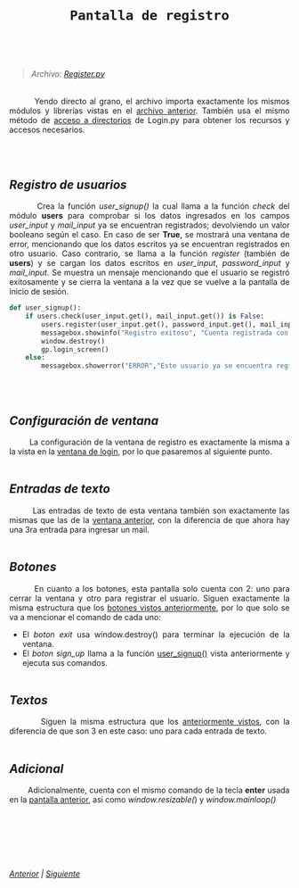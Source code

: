 <head>
    <style>
        body {
            text-align: justify;
        }
    </style>
</head>

<br></br>

<center>
    <h1>

    Pantalla de registro
</h1>
</center>

<br></br>

> ###### Archivo: [Register.py](/Register.py)

&nbsp;&nbsp;&nbsp;&nbsp;&nbsp;&nbsp;&nbsp;&nbsp;Yendo directo al grano, el archivo importa exactamente los mismos módulos y librerías vistas en el [archivo anterior](Login.md/#archivo-loginpy). También usa el mismo método de [acceso a directorios](Login.md/#acceso-a-directorios) de Login.py para obtener los recursos y accesos necesarios.

<br></br>

## _Registro de usuarios_

&nbsp;&nbsp;&nbsp;&nbsp;&nbsp;&nbsp;&nbsp;&nbsp;Crea la función _user_signup()_ la cual llama a la función _check_ del módulo **users** para comprobar si los datos ingresados en los campos _user_input_ y _mail_input_ ya se encuentran registrados; devolviendo un valor booleano según el caso. En caso de ser **True**, se mostrará una ventana de error, mencionando que los datos escritos ya se encuentran registrados en otro usuario. Caso contrario, se llama a la función _register_ (también de **users**) y se cargan los datos escritos en _user_input_, _password_input_ y _mail_input_. Se muestra un mensaje mencionando que el usuario se registró exitosamente y se cierra la ventana a la vez que se vuelve a la pantalla de inicio de sesión.
```python
def user_signup():
    if users.check(user_input.get(), mail_input.get()) is False:
        users.register(user_input.get(), password_input.get(), mail_input.get())
        messagebox.showinfo("Registro exitoso", "Cuenta registrada con exito.")
        window.destroy()
        gp.login_screen()
    else:
        messagebox.showerror("ERROR","Este usuario ya se encuentra registrado.")
```

<br></br>

## _Configuración de ventana_

&nbsp;&nbsp;&nbsp;&nbsp;&nbsp;&nbsp;&nbsp;&nbsp;La configuración de la ventana de registro es exactamente la misma a la vista en la [ventana de login](Login.md/#configuración-de-ventana), por lo que pasaremos al siguiente punto.
<br></br>

## _Entradas de texto_

&nbsp;&nbsp;&nbsp;&nbsp;&nbsp;&nbsp;&nbsp;&nbsp;Las entradas de texto de esta ventana también son exactamente las mismas que las de la [ventana anterior](Login.md/#entradas-de-texto), con la diferencia de que ahora hay una 3ra entrada para ingresar un mail.
<br></br>

## _Botones_

&nbsp;&nbsp;&nbsp;&nbsp;&nbsp;&nbsp;&nbsp;&nbsp;En cuanto a los botones, esta pantalla solo cuenta con 2: uno para cerrar la ventana y otro para registrar el usuario. Siguen exactamente la misma estructura que los [botones vistos anteriormente](Login.md/#botones), por lo que solo se va a mencionar el comando de cada uno:
* El _boton exit_ usa window.destroy() para terminar la ejecución de la ventana.
* El _boton sign_up_ llama a la función [user_signup()](Register.md/#registro-de-usuarios) vista anteriormente y ejecuta sus comandos.
<br></br>

## _Textos_

&nbsp;&nbsp;&nbsp;&nbsp;&nbsp;&nbsp;&nbsp;&nbsp;Siguen la misma estructura que los [anteriormente vistos](Login.md/#textos), con la diferencia de que son 3 en este caso: uno para cada entrada de texto.
<br></br>

## _Adicional_

&nbsp;&nbsp;&nbsp;&nbsp;&nbsp;&nbsp;&nbsp;&nbsp;Adicionalmente, cuenta con el mismo comando de la tecla **enter** usada en la [pantalla anterior](Login.md/#adicional), asi como _window.resizable(_) y _window.mainloop()_

<br></br>

<br></br>

###### [Anterior](Login.md) | [Siguiente](getpath.md)